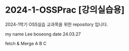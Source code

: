 # 2024-1-OSSPrac [강의실습용]
2024-1학기 OSS실습 교과목을 위한 repository 입니다.

my name Lee boseong
date 24.03.27

fetch & Merge
A
B
C